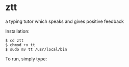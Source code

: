 # ztt
a typing tutor which speaks and gives positive feedback

Installation:
```$ git clone https://github.com/kuttaineh/ztt.git
$ cd ztt
$ chmod +x tt
$ sudo mv tt /usr/local/bin
```
To run, simply type:
```$ tt
```
